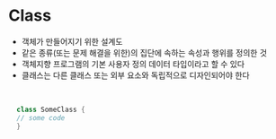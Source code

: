 # Class
- 객체가 만들어지기 위한 설계도
- 같은 종류(또는 문제 해결을 위한)의 집단에 속하는 속성과 행위를 정의한 것
- 객체지향 프로그램의 기본 사용자 정의 데이터 타입이라고 할 수 있다
- 클래스는 다른 클래스 또는 외부 요소와 독립적으로 디자인되어야 한다
<br>

```swift
  class SomeClass {
  // some code
  }
```
